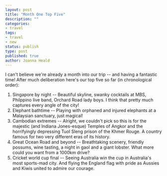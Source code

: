 ```yaml
---
layout: post
title: "Month One Top Five"
description: ""
categories:
- travel
tags:
- travel
- new
status: publish
type: post
published: true
author: Joanna Heald
---
```


I can't believe we're already a month into our trip -- and having a fantastic time! After much deliberation here's our top five so far (in chronological order):

1. Singapore by night -- Beautiful skyline, swanky cocktails at MBS, Philppino live band, Orchard Road lady boys. I think that pretty much captures every angle of the city!
1. Elephant bathtime -- Playing with orphaned and injured elephants at a Malaysian sanctuary, just magical!
1. Cambodian extremes -- Alright, we couldn't pick so this is for the majestic (and Indiana Jones-esque) Temples of Angkor and the horrifyingly depressing Tuol Sleng prison of the Khmer Rouge. A country famous for two very different eras of its history.
1. Great Ocean Road and beyond -- Breathtaking scenery, friendly possums, wine tasting, a night in gaol and a giant lobster. What more could you want from a 1000km drive?
1. Cricket world cup final -- Seeing Australia win the cup in Australia's most sports-mad city. And flying the England flag with pride as Aussies and Kiwis united to admire our courage.